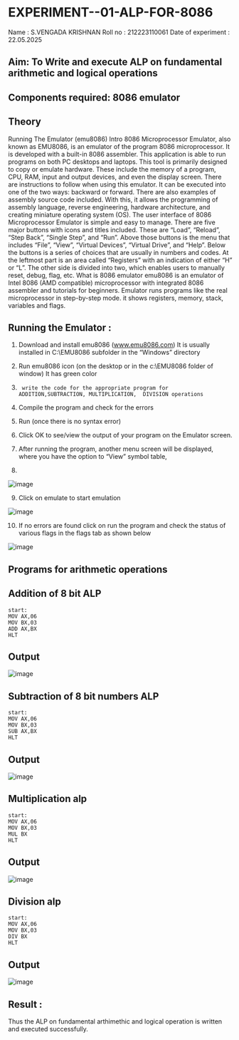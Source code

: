 # EXPERIMENT--01-ALP-FOR-8086
Name : S.VENGADA KRISHNAN
Roll no : 212223110061
Date of experiment : 22.05.2025
## Aim: To Write and execute ALP on fundamental arithmetic and logical operations
## Components required: 8086  emulator 
## Theory 
Running The Emulator (emu8086) Intro 8086 Microprocessor Emulator, also known as EMU8086, is an emulator of the program 8086 microprocessor. It is developed with a built-in 8086 assembler. This application is able to run programs on both PC desktops and laptops. This tool is primarily designed to copy or emulate hardware. These include the memory of a program, CPU, RAM, input and output devices, and even the display screen. There are instructions to follow when using this emulator. It can be executed into one of the two ways: backward or forward. There are also examples of assembly source code included. With this, it allows the programming of assembly language, reverse engineering, hardware architecture, and creating miniature operating system (OS). The user interface of 8086 Microprocessor Emulator is simple and easy to manage. There are five major buttons with icons and titles included. These are “Load”, “Reload”, “Step Back”, “Single Step”, and “Run”. Above those buttons is the menu that includes “File”, “View”, “Virtual Devices”, “Virtual Drive”, and “Help”. Below the buttons is a series of choices that are usually in numbers and codes. At the leftmost part is an area called “Registers” with an indication of either “H” or “L”. The other side is divided into two, which enables users to manually reset, debug, flag, etc. What is 8086 emulator emu8086 is an emulator of Intel 8086 (AMD compatible) microprocessor with integrated 8086 assembler and tutorials for beginners. Emulator runs programs like the real microprocessor in step-by-step mode. it shows registers, memory, stack, variables and flags.


 ## Running the Emulator :
1.	Download and install emu8086 (www.emu8086.com) It is usually installed in C:\EMU8086 subfolder in the “Windows” directory
2.	  Run  emu8086 icon (on the desktop or in the c:\EMU8086 folder of window) It has green color 
 
 
3.		write the code for the appropriate program for ADDITION,SUBTRACTION, MULTIPLICATION,  DIVISION operations 

4.	 Compile the program and check for the errors 
5.	Run (once there is no syntax error) 

6.	Click OK to see/view the output of your program on the Emulator screen. 


7.	After running the program, another menu screen will be displayed, where you have the option to “View” symbol table,
8.	 


![image](https://user-images.githubusercontent.com/36288975/189273263-d65baae9-4b8f-4723-afb3-c0ffa4052b04.png)











9.	Click on emulate to start emulation 








![image](https://user-images.githubusercontent.com/36288975/189273273-9bb36ec1-e2e8-4892-8d35-37707332bfdc.png)








10.	If no errors are found click on run the program and check the status of various flags in the flags tab as shown below 






![image](https://user-images.githubusercontent.com/36288975/189273277-113a2a33-4a40-4ff8-95a5-ecd3a1f504fe.png)







## Programs for arithmetic  operations

## Addition  of 8 bit ALP 
```
start:
MOV AX,06
MOV BX,03
ADD AX,BX
HLT
```



## Output  
![image](https://github.com/user-attachments/assets/e7cc7e33-475f-443b-8708-f73dcafef70f)

 
## Subtraction   of 8 bit numbers  ALP 
```
start:
MOV AX,06
MOV BX,03
SUB AX,BX
HLT
```
 
## Output  
![image](https://github.com/user-attachments/assets/a8b668b0-9e58-4694-92c0-eb0a7c906d35)

## Multiplication alp 
```
start:
MOV AX,06
MOV BX,03
MUL BX
HLT
```
 ## Output  
![image](https://github.com/user-attachments/assets/f881db6c-fa8b-4ae8-b67c-0d4a59d9420a)


## Division alp 
```
start:
MOV AX,06
MOV BX,03
DIV BX
HLT
```

## Output  
![image](https://github.com/user-attachments/assets/e4a703f2-c2ff-447a-9a2f-1588b15e2c87)



## Result :

Thus the ALP on fundamental arthimethic and logical operation is written and executed successfully.
 








